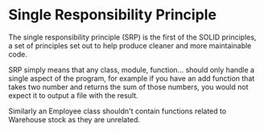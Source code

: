 # Single Responsibility Principle

The single responsibility principle (SRP) is the first of the SOLID principles, a set of principles set out to help produce cleaner and more maintainable code.

SRP simply means that any class, module, function... should only handle a single aspect of the program, for example if you have an add function that takes two number and returns the sum of those numbers, you would not expect it to output a file with the result.

Similarly an Employee class shouldn't contain functions related to Warehouse stock as they are unrelated.
